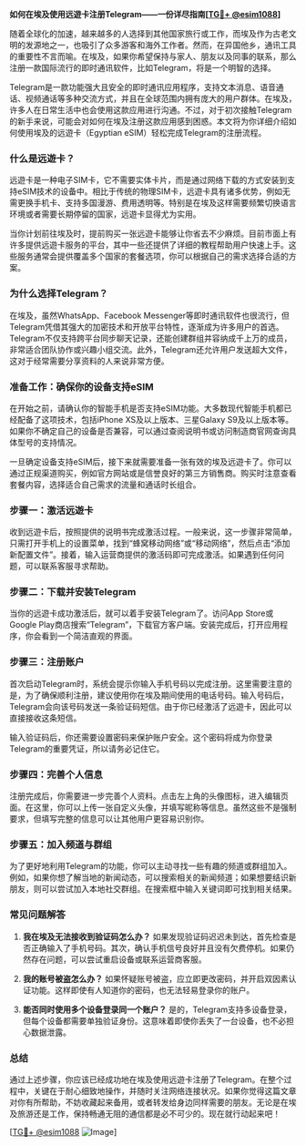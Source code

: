 **如何在埃及使用远遊卡注册Telegram——一份详尽指南[[TG💪+ @esim1088](https://t.me/s/esim1088)]**

随着全球化的加速，越来越多的人选择到其他国家旅行或工作，而埃及作为古老文明的发源地之一，也吸引了众多游客和海外工作者。然而，在异国他乡，通讯工具的重要性不言而喻。在埃及，如果你希望保持与家人、朋友以及同事的联系，那么注册一款国际流行的即时通讯软件，比如Telegram，将是一个明智的选择。

Telegram是一款功能强大且安全的即时通讯应用程序，支持文本消息、语音通话、视频通话等多种交流方式，并且在全球范围内拥有庞大的用户群体。在埃及，许多人在日常生活中也会使用这款应用进行沟通。不过，对于初次接触Telegram的新手来说，可能会对如何在埃及注册这款应用感到困惑。本文将为你详细介绍如何使用埃及的远遊卡（Egyptian eSIM）轻松完成Telegram的注册流程。

### **什么是远遊卡？**

远遊卡是一种电子SIM卡，它不需要实体卡片，而是通过网络下载的方式安装到支持eSIM技术的设备中。相比于传统的物理SIM卡，远遊卡具有诸多优势，例如无需更换手机卡、支持多国漫游、费用透明等。特别是在埃及这样需要频繁切换语言环境或者需要长期停留的国家，远遊卡显得尤为实用。

当你计划前往埃及时，提前购买一张远遊卡能够让你省去不少麻烦。目前市面上有许多提供远遊卡服务的平台，其中一些还提供了详细的教程帮助用户快速上手。这些服务通常会提供覆盖多个国家的套餐选项，你可以根据自己的需求选择合适的方案。

### **为什么选择Telegram？**

在埃及，虽然WhatsApp、Facebook Messenger等即时通讯软件也很流行，但Telegram凭借其强大的加密技术和开放平台特性，逐渐成为许多用户的首选。Telegram不仅支持跨平台同步聊天记录，还能创建群组并容纳成千上万的成员，非常适合团队协作或兴趣小组交流。此外，Telegram还允许用户发送超大文件，这对于经常需要分享资料的人来说非常方便。

### **准备工作：确保你的设备支持eSIM**

在开始之前，请确认你的智能手机是否支持eSIM功能。大多数现代智能手机都已经配备了这项技术，包括iPhone XS及以上版本、三星Galaxy S9及以上版本等。如果你不确定自己的设备是否兼容，可以通过查阅说明书或访问制造商官网查询具体型号的支持情况。

一旦确定设备支持eSIM后，接下来就需要准备一张有效的埃及远遊卡了。你可以通过正规渠道购买，例如官方网站或是信誉良好的第三方销售商。购买时注意查看套餐内容，选择适合自己需求的流量和通话时长组合。

### **步骤一：激活远遊卡**

收到远遊卡后，按照提供的说明书完成激活过程。一般来说，这一步骤非常简单，只需打开手机上的设置菜单，找到“蜂窝移动网络”或“移动网络”，然后点击“添加新配置文件”。接着，输入运营商提供的激活码即可完成激活。如果遇到任何问题，可以联系客服寻求帮助。

### **步骤二：下载并安装Telegram**

当你的远遊卡成功激活后，就可以着手安装Telegram了。访问App Store或Google Play商店搜索“Telegram”，下载官方客户端。安装完成后，打开应用程序，你会看到一个简洁直观的界面。

### **步骤三：注册账户**

首次启动Telegram时，系统会提示你输入手机号码以完成注册。这里需要注意的是，为了确保顺利注册，建议使用你在埃及期间使用的电话号码。输入号码后，Telegram会向该号码发送一条验证码短信。由于你已经激活了远遊卡，因此可以直接接收这条短信。

输入验证码后，你还需要设置密码来保护账户安全。这个密码将成为你登录Telegram的重要凭证，所以请务必记住它。

### **步骤四：完善个人信息**

注册完成后，你需要进一步完善个人资料。点击左上角的头像图标，进入编辑页面。在这里，你可以上传一张自定义头像，并填写昵称等信息。虽然这些不是强制要求，但填写完整的信息可以让其他用户更容易识别你。

### **步骤五：加入频道与群组**

为了更好地利用Telegram的功能，你可以主动寻找一些有趣的频道或群组加入。例如，如果你想了解当地的新闻动态，可以搜索相关的新闻频道；如果想要结识新朋友，则可以尝试加入本地社交群组。在搜索框中输入关键词即可找到相关结果。

### **常见问题解答**

1. **我在埃及无法接收到验证码怎么办？**
   如果发现验证码迟迟未到达，首先检查是否正确输入了手机号码。其次，确认手机信号良好并且没有欠费停机。如果仍然存在问题，可以尝试重启设备或联系运营商客服。

2. **我的账号被盗怎么办？**
   如果怀疑账号被盗，应立即更改密码，并开启双因素认证功能。这样即使有人知道你的密码，也无法轻易登录你的账户。

3. **能否同时使用多个设备登录同一个账户？**
   是的，Telegram支持多设备登录，但每个设备都需要单独验证身份。这意味着即使你丢失了一台设备，也不必担心数据泄露。

### **总结**

通过上述步骤，你应该已经成功地在埃及使用远遊卡注册了Telegram。在整个过程中，关键在于耐心细致地操作，并随时关注网络连接状况。如果你觉得这篇文章对你有所帮助，不妨收藏起来备用，或者转发给身边同样需要的朋友。无论是在埃及旅游还是工作，保持畅通无阻的通信都是必不可少的。现在就行动起来吧！

[[TG💪+ @esim1088](https://t.me/s/esim1088) ![Image](https://i.postimg.cc/4NQfJmqS/Snipaste-2025-05-13-00-14-12.png)]